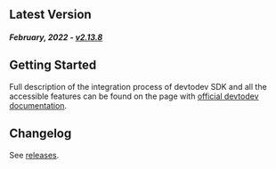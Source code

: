 Latest Version
--------------
##### _February, 2022_ - [v2.13.8](https://github.com/devtodev-analytics/unity-sdk/releases/latest)

Getting Started
---------------
Full description of the integration process of devtodev SDK and all the accessible features can be found on the page with [official devtodev documentation](https://docs.devtodev.com/integration/analytics-integration/unity).

Changelog
---------
See [releases](https://github.com/devtodev-analytics/unity-sdk/releases).
